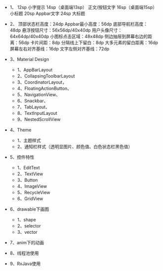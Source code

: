 
* 1、
    12sp 小字提示
    14sp（桌面端13sp） 正文/按钮文字
    16sp（桌面端15sp） 小标题
    20sp Appbar文字
    24sp 大标题
  
* 2、
    顶部状态栏高度：24dp
    Appbar最小高度：56dp
    底部导航栏高度：48dp
    悬浮按钮尺寸：56x56dp/40x40dp
    用户头像尺寸：64x64dp/40x40dp
    小图标点击区域：48x48dp
    侧边抽屉到屏幕右边的距离：56dp
    卡片间距：8dp
    分隔线上下留白：8dp
    大多元素的留白距离：16dp
    屏幕左右对齐基线：16dp
    文字左侧对齐基线：72dp
    
* 3、Material Design
    - 1、AppBarLayout
    - 2、CollapsingToolbarLayout
    - 3、CoordinatorLayout，
    - 4、FloatingActionButton、
    - 5、NavigationView、
    - 6、Snackbar、
    - 7、TabLayout、
    - 8、TextInputLayout
    - 9、NestedScrollView

* 4、Theme
    - 1、主题样式
    - 2、通知栏样式（透明显图片、颜色值、白色状态栏黑色值）
    
* 5、控件特性
    - 1、EditText
    - 2、TextView
    - 3、Button
    - 4、ImageView
    - 5、RecycleView
    - 6、GridView

* 6、drawable下画图
    - 1、shape
    - 2、selector
    - 3、vector

* 7、anim下的动画

* 8、线程池使用

* 9、RxJava使用